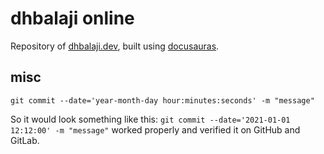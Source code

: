# dhbalaji online

Repository of [dhbalaji.dev](https://dhbalaji.dev), built using [docusauras](https://docusaurus.io/).


## misc

`git commit --date='year-month-day hour:minutes:seconds' -m "message"`

So it would look something like this: `git commit --date='2021-01-01 12:12:00' -m "message"` worked properly and verified it on GitHub and GitLab.